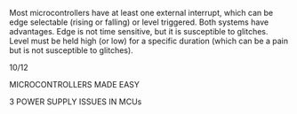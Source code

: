 Most microcontrollers have at least one external interrupt, which can be edge selectable (rising or falling) or level triggered. Both systems have advantages. Edge is not time sensitive, but it is susceptible to glitches. Level must be held high (or low) for a specific duration (which can be a pain but is not susceptible to glitches).

10/12

MICROCONTROLLERS MADE EASY

3 POWER SUPPLY ISSUES IN MCUs
